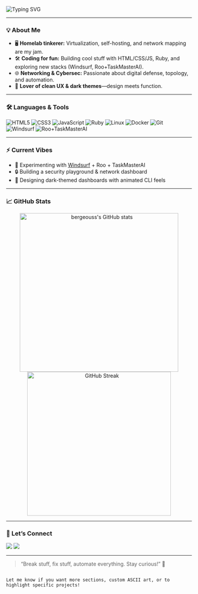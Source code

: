 
<!--
Hi there 👋
Welcome to my GitHub profile! 
-->

<img src="https://readme-typing-svg.demolab.com?font=Fira+Code&duration=2800&pause=800&color=14FFDD&center=true&vCenter=true&width=440&lines=Tech+Enthusiast+%F0%9F%9A%80;Homelab+Builder+%F0%9F%94%A5;Networking+%26+Cybersec+Fan+%F0%9F%92%BB;Coding+Vibes+with+Windsurf%2C+Roo%2C+TaskMasterAI" alt="Typing SVG" align="center"/>

---

### 💡 About Me

- 🖥️ **Homelab tinkerer:** Virtualization, self-hosting, and network mapping are my jam.
- 🛠️ **Coding for fun:** Building cool stuff with HTML/CSS/JS, Ruby, and exploring new stacks (Windsurf, Roo+TaskMasterAI).
- 🌐 **Networking & Cybersec:** Passionate about digital defense, topology, and automation.
- 🎨 **Lover of clean UX & dark themes**—design meets function.

---

### 🛠️ Languages & Tools

![HTML5](https://img.shields.io/badge/-HTML5-E34F26?logo=html5&logoColor=fff)
![CSS3](https://img.shields.io/badge/-CSS3-1572B6?logo=css3)
![JavaScript](https://img.shields.io/badge/-JavaScript-F7DF1E?logo=javascript&logoColor=222)
![Ruby](https://img.shields.io/badge/-Ruby-CC342D?logo=ruby&logoColor=fff)
![Linux](https://img.shields.io/badge/-Linux-FCC624?logo=linux&logoColor=222)
![Docker](https://img.shields.io/badge/-Docker-2496ED?logo=docker&logoColor=fff)
![Git](https://img.shields.io/badge/-Git-F05032?logo=git&logoColor=fff)
![Windsurf](https://img.shields.io/badge/-Windsurf-14FFDD?logoColor=222)
![Roo+TaskMasterAI](https://img.shields.io/badge/-Roo+TaskMasterAI-6C63FF?logoColor=fff)

---

### ⚡ Current Vibes

- 🚀 Experimenting with [Windsurf](#) + Roo + TaskMasterAI
- 🔒 Building a security playground & network dashboard
- 🖤 Designing dark-themed dashboards with animated CLI feels

---

### 📈 GitHub Stats

<p align="center">
  <img src="https://github-readme-stats.vercel.app/api?username=bergeouss&show_icons=true&theme=tokyonight" alt="bergeouss's GitHub stats" width="430"/>
  <img src="https://github-readme-streak-stats.herokuapp.com/?user=bergeouss&theme=tokyonight" alt="GitHub Streak" width="390"/>
</p>

---

### 🤝 Let’s Connect

<a href="https://twitter.com/bergeouss" target="_blank"><img src="https://img.shields.io/badge/Twitter-1DA1F2?style=flat&logo=twitter&logoColor=white"/></a>
<a href="https://www.linkedin.com/in/bergeouss" target="_blank"><img src="https://img.shields.io/badge/LinkedIn-0077B5?style=flat&logo=linkedin&logoColor=white"/></a>
<!-- Add other socials or blog links here -->

---

> “Break stuff, fix stuff, automate everything. Stay curious!” 🚦

````

Let me know if you want more sections, custom ASCII art, or to highlight specific projects!
